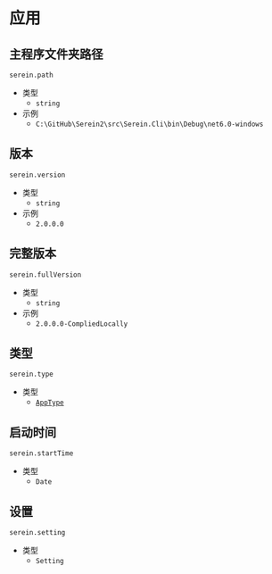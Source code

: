 # 应用

## 主程序文件夹路径

`serein.path`

- 类型
  - `string`
- 示例
  - `C:\GitHub\Serein2\src\Serein.Cli\bin\Debug\net6.0-windows`

## 版本

`serein.version`

- 类型
  - `string`
- 示例
  - `2.0.0.0`

## 完整版本

`serein.fullVersion`

- 类型
  - `string`
- 示例
  - `2.0.0.0-CompliedLocally`

## 类型

`serein.type`

- 类型
  - [`AppType`](../structures/AppType)

## 启动时间

`serein.startTime`

- 类型
  - `Date`

## 设置

`serein.setting`

- 类型
  - `Setting`
